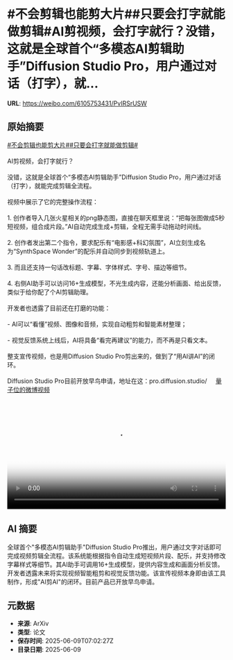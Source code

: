 # #不会剪辑也能剪大片##只要会打字就能做剪辑#AI剪视频，会打字就行？没错，这就是全球首个“多模态AI剪辑助手”Diffusion Studio Pro，用户通过对话（打字），就...

**URL**: https://weibo.com/6105753431/PvIRSrUSW

## 原始摘要

<a href="https://m.weibo.cn/search?containerid=231522type%3D1%26t%3D10%26q%3D%23%E4%B8%8D%E4%BC%9A%E5%89%AA%E8%BE%91%E4%B9%9F%E8%83%BD%E5%89%AA%E5%A4%A7%E7%89%87%23&amp;extparam=%23%E4%B8%8D%E4%BC%9A%E5%89%AA%E8%BE%91%E4%B9%9F%E8%83%BD%E5%89%AA%E5%A4%A7%E7%89%87%23" data-hide=""><span class="surl-text">#不会剪辑也能剪大片#</span></a><a href="https://m.weibo.cn/search?containerid=231522type%3D1%26t%3D10%26q%3D%23%E5%8F%AA%E8%A6%81%E4%BC%9A%E6%89%93%E5%AD%97%E5%B0%B1%E8%83%BD%E5%81%9A%E5%89%AA%E8%BE%91%23&amp;extparam=%23%E5%8F%AA%E8%A6%81%E4%BC%9A%E6%89%93%E5%AD%97%E5%B0%B1%E8%83%BD%E5%81%9A%E5%89%AA%E8%BE%91%23" data-hide=""><span class="surl-text">#只要会打字就能做剪辑#</span></a><br><br>AI剪视频，会打字就行？<br><br>没错，这就是全球首个“多模态AI剪辑助手”Diffusion Studio Pro，用户通过对话（打字），就能完成剪辑全流程。<br><br>视频中展示了它的完整操作流程：<br><br>1. 创作者导入几张火星相关的png静态图，直接在聊天框里说：“把每张图做成5秒短视频，组合成片段。”AI自动完成生成+剪辑，全程无需手动拖动时间线。<br>    <br>2. 创作者发出第二个指令，要求配乐有“电影感+科幻氛围”，AI立刻生成名为“SynthSpace Wonder”的配乐并自动同步到视频轨道上。<br>    <br>3. 而且还支持一句话改标题、字幕、字体样式、字号、描边等细节。<br>    <br>4. 右侧AI助手可以访问16+生成模型，不光生成内容，还能分析画面、给出反馈，类似于给你配了个AI剪辑助理。<br>    <br>开发者也透露了目前还在打磨的功能：<br><br>- AI可以“看懂”视频、图像和音频，实现自动粗剪和智能素材整理；<br>    <br>- 视觉反馈系统上线后，AI将具备“看完再建议”的能力，而不再是只看文本。<br>    <br>整支宣传视频，也是用Diffusion Studio Pro剪出来的，做到了“用AI讲AI”的闭环。<br><br>Diffusion Studio Pro目前开放早鸟申请，地址在这：pro.diffusion.studio/ <a href="https://video.weibo.com/show?fid=1034:5175596775309382" data-hide=""><span class="url-icon"><img style="width: 1rem;height: 1rem" src="https://h5.sinaimg.cn/upload/2015/09/25/3/timeline_card_small_video_default.png" referrerpolicy="no-referrer"></span><span class="surl-text">量子位的微博视频</span></a><br clear="both"><div style="clear: both"></div><video controls="controls" poster="https://tvax1.sinaimg.cn/orj480/006Fd7o3ly1i28zain0cej31hc0u00ur.jpg" style="width: 100%"><source src="https://f.video.weibocdn.com/o0/52ZVhUf4lx08oU5e4Q6k01041200gEJW0E010.mp4?label=mp4_720p&amp;template=1280x720.25.0&amp;ori=0&amp;ps=1Cx9YB1mmR49jS&amp;Expires=1749456084&amp;ssig=knXYQjjE0v&amp;KID=unistore,video"><source src="https://f.video.weibocdn.com/o0/WfhTGqVQlx08oU5dBNM4010412008zin0E010.mp4?label=mp4_hd&amp;template=852x480.25.0&amp;ori=0&amp;ps=1Cx9YB1mmR49jS&amp;Expires=1749456084&amp;ssig=ZDGhJ4c45Y&amp;KID=unistore,video"><source src="https://f.video.weibocdn.com/o0/NonevygElx08oU5dGqBy010412005jpn0E010.mp4?label=mp4_ld&amp;template=640x360.25.0&amp;ori=0&amp;ps=1Cx9YB1mmR49jS&amp;Expires=1749456084&amp;ssig=kY6RlZjpXM&amp;KID=unistore,video"><p>视频无法显示，请前往<a href="https://video.weibo.com/show?fid=1034%3A5175596775309382" target="_blank" rel="noopener noreferrer">微博视频</a>观看。</p></video>

## AI 摘要

全球首个"多模态AI剪辑助手"Diffusion Studio Pro推出，用户通过文字对话即可完成视频剪辑全流程。该系统能根据指令自动生成短视频片段、配乐，并支持修改字幕样式等细节。其AI助手可调用16+生成模型，提供内容生成和画面分析反馈。开发者透露未来将实现视频智能粗剪和视觉反馈功能。该宣传视频本身即由该工具制作，形成"AI剪AI"的闭环。目前产品已开放早鸟申请。

## 元数据

- **来源**: ArXiv
- **类型**: 论文
- **保存时间**: 2025-06-09T07:02:27Z
- **目录日期**: 2025-06-09
